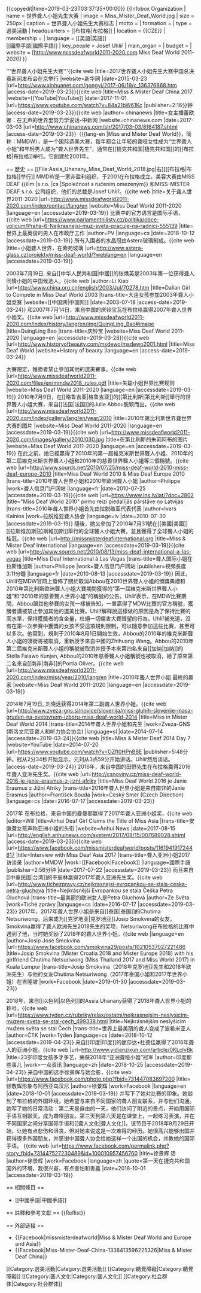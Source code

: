{{copyedit|time=2019-03-23T03:37:35+00:00}}
{{Infobox Organization
| name         = 世界聋人小姐先生大赛
| image        = Miss_Mister_Deaf_World.jpg
| size         = 250px
| caption      = 世界聋人小姐先生大赛标志
| motto        =
| formation    =
| type         = 選美活動
| headquarters = [[布拉格|布拉格]]
| location     = {{CZE}}
| membership   =
| language     = [[英語|英語]]<br>[[國際手語|國際手語]]
| key_people   = Josef Uhlíř
| main_organ   =
| budget       =
| website      = [http://www.missdeafworld2011-2020.com Miss Deaf World 2011-2020]
}}

'''世界聋人小姐先生大赛'''<ref>{{cite web |title=2017世界聋人小姐先生大赛中国总决赛新闻发布会在京举行 |website=新华网 |date=2015-03-23 |url=http://www.xinhuanet.com/gongyi/2017-06/19/c_136376868.htm |access-date=2019-03-23}}</ref><ref>{{cite web |title=Miss & Mister Deaf China 2017 |website=[[YouTube|YouTube]] |date=2017-11-01 |url=https://www.youtube.com/watch?v=84a21bW61Kc |publisher=2:16分钟 |access-date=2019-03-23}}</ref><ref>{{cite web |author= chinanews |title=女主播蕾欧娜：在无声的世界里努力学说话-中新网 |website=chinanews.com |date=2017-03-03 |url=http://www.chinanews.com/sh/2017/03-03/8164187.shtml |access-date=2019-03-23}}</ref>（{{lang-en |Miss and Mister Deaf World}}，简称：MMDW），是一个国际选美大赛，每年都会让年轻的聋哑女性成为“世界聋人小姐”和年轻男人成为“聋人世界先生”，通常在[[捷克共和国|捷克共和国]]的[[布拉格|布拉格]]举行。它創建於2001年。

== 歷史 ==
[[File:Assia_Uhanany_Miss_Deaf_World_2018.jpg|右]][[布拉格|布拉格]]举行]]
MMDW是一家非盈利组织，于2001在布拉格成立。美容大赛由MISS DEAF {{illm |s.r.o. |cs |Společnost s ručením omezeným}} 和MISS-MISTER DEAF s.r.o. 公司组织，他们的总裁是Josef Uhlíř。<ref>{{cite web |title=关于聋人世界2011-2020 |url=http://www.missdeafworld2011-2020.com/index/contact/lang/en |website=Miss Deaf World 2011-2020 |language=en |accessdate=2019-03-19}}</ref> 比赛中的官方语言是国际手语，<ref>{{cite web |url=https://www.parlamentnilisty.cz/politika/obce-volicum/Praha-6-Nejkrasnejsi-muz-sveta-pracuje-na-radnici-555139 |title=世界上最英俊的男人在市政厅工作 |author=PV |language=cs |date=2018-10-12 |accessdate=2019-03-19}}</ref> 所有入围者的水晶冠由Astera玻璃制成。<ref>{{cite web |title=小姐聋人世界，在紫苑玻璃 |url=http://www.astera-glass.cz/projekty/miss-deaf-world/?weblang=en |language=en |accessdate=2019-03-19}}</ref>

2003年7月19日, 来自[[中华人民共和国|中國]]的张焕英是2003年第一位获得聋人同情小姐的中国候选人，<ref>{{cite web |author=Li Xiao |url=http://www.china.org.cn/english/2003/Jul/70278.htm |title=Dalian Girl to Compete in Miss Deaf World 2003 |trans-title=大连女孩参加2003年聋人小姐竞赛 |website=[[中国网|中国网]] |date=2003-07-18 |access-date=2019-03-24}}</ref> 和2007年7月14日，来自中国的庆铃宝瓦在布拉格赢得2007年聋人世界小姐奖。<ref>{{cite web |url=http://www.missdeafworld2011-2020.com/index/history/lang/en/img/QuingLing_Bao#image |title=QuingLing Bao |trans-title=庆铃宝 |website=Miss Deaf World 2011-2020 |language=en |accessdate=2019-03-28}}</ref><ref>{{cite web |url=http://www.historyofbeauty.com/msdewo/msdewo2001.html |title=Miss Deaf World |website=History of beauty |language=en |access-date=2019-03-24}}</ref>

大賽規定，獲勝者禁止參加其他的選美賽事。<ref>{{cite web |url=http://www.missdeafworld2011-2020.com/files/en/mmdw2018_rules.pdf |title=失聪小姐世界比赛规则 |website=Miss Deaf World 2011-2020 |language=en |accessdate=2019-03-19}}</ref> 2010年7月9日，在[[格鲁吉亚|格鲁吉亚]]的[[第比利斯|第比利斯]]舉行的世界聾人小姐大賽，來自[[法国|法国]]的Julie Abbou脱颖而出。<ref>{{cite web |url=http://www.missdeafworld2011-2020.com/index/gallery/lang/en/year/2010 |title=2010年第比利斯世界聋世界大赛的图片 |website=Miss Deaf World 2011-2020 |language=en |accessdate=2019-03-19}}</ref><ref>{{cite web |url=http://www.missdeafworld2011-2020.com/images/gallery/2010/030.jpg |title=在第比利斯的朱莉阿布的图片 |website=Miss Deaf World 2011-2020 |language=en |accessdate=2019-03-19}}</ref> 在此之前，她已經贏得了2010年的第一屆維克米斯世界聾人小姐、2010年的第二屆維克米斯世界聾人小姐和2010年的慈善世界聾人小姐等三個稱號。<ref>{{cite web |url=http://www.sourds.net/2010/07/25/miss-deaf-world-2010-miss-deaf-europe-2010 |title=Miss Deaf World 2010 & Miss Deaf Europe 2010 |trans-title=2010年聋人世界小姐和2010年欧洲聋人小姐 |author=Philippe |work=聋人信息门户网站 |language=fr |date=2010-07-25 |accessdate=2019-03-19}}</ref><ref>{{cite web |url=https://www.lns.lv/lat/?doc=2802 |title="Miss Deaf World 2010" pirmo reizi piedalījās pārstāve no Latvijas |trans-title=2010年聋人世界小姐首先由拉脱维亚代表代表 |author=Ivars Kalnins |work=拉脱维亚聋人协会 |language=lv |date=2010-07-30 |accessdate=2019-03-19}}</ref> 隨後，她又參加了2010年7月31號在[[美國|美國]][[拉斯维加斯|拉斯維加斯]]舉行的全球聾人小姐大賽，並且獲得了全球聾人小姐的桂冠。<ref>{{cite web |url=http://missmisterdeafinternational.org |title=Miss & Mister Deaf International |language=en |accessdate=2019-03-19}}</ref><ref>{{cite web |url=http://www.sourds.net/2010/08/13/miss-deaf-international-a-las-vegas |title=Miss Deaf International à Las Vegas |trans-title=聋人国际小姐在拉斯维加斯 |author=Philippe |work=聋人信息门户网站 |publisher=視頻長度3:11分鐘 |language=fr |date=2010-08-13 |accessdate=2019-03-19}}</ref> 因此，Uhlíř在MDW官网上發佈了關於取消Abbou在2010世界聾人小姐的頒獎典禮和2010年第比利斯歐洲聾人小姐大賽期間獲得的“第一屆維克米斯世界聾人小姐”和“2010年的慈善聾人世界小姐”的稱號的公告。Uhlíř表示，在MDW比賽期間，Abbou跟其他參賽的女孩一樣被告知，一單贏得了MDW比賽的官方稱號，獲勝者講被禁止參加其他的選美比賽。Uhlíř解释說這樣做的原因是為了保持比賽的高水準，保持獲獎者的含金量，杜絕一切傷害大賽聲望的行為。Uhlíř補充道，沒有在第一次參賽中獲獎的女孩不受這項規則限制，可以隨意參加這些比賽，甚至可以多次。他寫到，規則于2010年8月1日開始生效，Abbou的2010年的維克米斯聾人小姐的頭銜將被取消，重新授予來自中國的Zhihuang Wang。Abbou的2010年第二屆維克米斯聾人小姐的稱號被取消并授予本來第四名來自[[加纳|加纳]]的Stella Falawo Kunjan, Abbou的2010年慈善聾人小姐稱號也被取消，給了原來第二名來自[[南非|南非]]的Portia Oliver。<ref>{{cite web |url=http://www.missdeafworld2011-2020.com/index/miss/year/2010/lang/en |title=2010年聾人世界小姐 最終的贏家 |website=Miss Deaf World 2011-2020 |language=en |accessdate=2019-03-19}}</ref>

2014年7月19日, 刘晓远获得2014年第二副聋人世界小姐。<ref>{{cite web |url=http://www.zveza-gns.si/novice/slovenija/miss-gluhih-slovenije-masa-gruden-na-svetovnem-izboru-miss-deaf-world-2014 |title=Miss in Mister Deaf World 2014 |trans-title=2014年聋人世界小姐和先生 |work=Zveza-GNS (斯洛文尼亚聋人和听力协会协会) |language=sl |date=2014-07-14 |accessdate=2019-03-24}}</ref><ref>{{cite web |title=Miss & Mister Deaf 2014 Day 7 |website=YouTube |date=2014-07-20 |url=https://www.youtube.com/watch?v=OZfI0HPnBBE |publisher=5:48分钟。冠从2分34秒开始显示。元刘从3点59分开始讲话。Uhlíř然后谈话。 |access-date=2019-03-24}}</ref> 2016年，来自中国的田野先生在布拉格赢得2016年聋人亚洲先生奖。<ref>{{cite web |url=http://csnoviny.cz/miss-deaf-world-2016-je-janie-erasmus-z-jizni-afriky |title=Miss Deaf World 2016 je Janie Erasmus z Jižní Afriky |trans-title=2016年聋人世界小姐是来自南非的Janie Erasmus |author=František Bouda |work=Český Směr (Czech Direction) |language=cs |date=2016-07-17 |accessdate=2019-03-23}}</ref>

2017年 在布拉格，来自中国的曼曼郝赢得了2017年聋人亚洲小姐奖，<ref>{{cite web |editor=Will |title=Anhui Deaf Girl Claims the Title of Miss Asia |trans-title=安徽聋女孩声称亚洲小姐的头衔 |website=Anhui News |date=2017-08-15 |url=http://english.anhuinews.com/system/2017/08/15/007689028.shtml |access-date=2019-03-23}}</ref><ref>{{cite web |url=https://www.facebook.com/missmisterdeafworld/posts/1161941917244817 |title=Interview with Miss Deaf Asia 2017 |trans-title=聋人亚洲小姐2017访谈录 |author=MMDW |work=[[Facebook|Facebook]] |language=國際手語 |publisher=2:56分钟 |date=2017-07-22 |accessdate=2019-03-23}}</ref> 而且来自[[中華民國|台湾]]的于辰林赢得2017年聋人亚洲先生奖。<ref>{{cite web |url=http://www.tichezpravy.cz/nejkrasnejsi-evropankou-se-stala-ceska-petra-gluchova |title=Nejkrásnější Evropankou se stala Češka Petra Gluchová |trans-title=最美丽的欧洲女人是Petra Gluchová |author=Ze Světa |work=Tiché zprávy |language=cs |date=2016-07-17 |accessdate=2019-03-23}}</ref> 2017年，2017年聋人世界小姐是来自[[泰国|泰国]]的Chutima Netsuriwong，后来成为[[克罗地亚|克罗地亚]]Josip Smokvina的女友。Smokvina赢得了聋人欧洲先生2018先生的奖项，Netsuriwong在布拉格的比赛中遇到了他，当时她奖励了2018年的聋人世界小姐。<ref>{{cite web |language=en |author=Josip José Smokvina |url=https://www.facebook.com/smokvina29/posts/10210537027221486 |title=Josip Smokvina (Mister Croatia 2018 and Mister Europe 2018) with his girlfriend Chutima Netsuriwong (Miss Thailand 2017 and Miss World 2017) in Kuala Lumpur |trans-title=Josip Smokvina（2018年克罗地亚先生和2018年欧洲先生）与他的女友Chutima Netsuriwong（2017年泰国小姐和2017年世界小姐）在吉隆坡 |work=Facebook |date=2019-01-30 |accessdate=2019-03-23}}</ref>

2018年，来自[[以色列|以色列]]的Assia Uhanany获得了2018年聋人世界小姐的称号，<ref>{{cite web |url=https://www.tyden.cz/rubriky/relax/ostatni/nejkrasnejsim-neslysicim-muzem-sveta-se-stal-cech_499338.html |title=Nejkrásnějším neslyšícím mužem světa se stal Čech |trans-title=世界上最美丽的聋人变成了波希米亚人 |author=ČTK |work=Týden |language=cs |date=2018-10-12 |accessdate=2019-04-23}}</ref> 来自[[印度|印度]]的妮莎达•杜德佳赢得了2018年聋人的亚洲小姐。<ref>{{cite web |url=http://www.yidianzixun.com/article/0KLclvBk |title=23岁印度女孩多才多艺，荣获2018年“亚洲聋哑小姐”冠军 |author=印度那些事儿 |work=一点资讯 |language=zh |date=2018-10-25 |accessdate=2019-04-23}}</ref> 来自中国的选手徐景辉与她合影，<ref>{{cite web |url=https://www.facebook.com/photo.php?fbid=731447083897200 |title=徐敬辉形象与阿西亚乌汉尼 |author=徐景辉 |work=Facebook |language=en |date=2018-10-01 |accessdate=2019-03-19}}</ref> 并写下了她对比赛的印象。她談到了布拉格的外国环境，她希望与来自不同国家的聋人朋友联系，并与他们沟通。她写了她的日常活动：第二天是自由的一天，他们访问了附近的景点，开始用国际手语互相聊天，成为聋哑朋友。第三天到第六天是在课堂上，一起练习表演，并在不同国家之间分享国际手语和[[聋人文化|聋人文化]]。该节目于2018年9月29日开始，让她有点悲伤和沮丧，但对她来说这是一次难得的经历。她很高兴能够出国并获得很多外国朋友，并感谢中国聋人协会给她这样一个出国的机会，并教她的国际手语。
<ref>{{cite web |url=https://www.facebook.com/permalink.php?story_fbid=731447527230489&id=100010957456760 |title=徐景辉 话 |author=徐景辉 |work=Facebook |language=zh |quote=第一天在捷克共和国国外的环境，我很兴奋，有点害怕和害羞 |date=2018-10-01 |accessdate=2019-03-19}}</ref>

== 相關條目 ==
* [[中國手語|中國手語]]

== 註釋和參考文獻 ==
{{Reflist}}

== 外部链接 ==
* {{Facebook|missmisterdeafworld|Miss & Mister Deaf World and Europe and Asia}}
* {{Facebook|Miss-Mister-Deaf-China-1338413596225326|Miss & Mister Deaf China}}

[[Category:選美活動|Category:選美活動]]
[[Category:聽覺障礙|Category:聽覺障礙]]
[[Category:聾人文化|Category:聾人文化]]
[[Category:社会群体|Category:社会群体]]